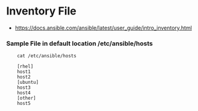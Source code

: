 # Inventory File 

  - https://docs.ansible.com/ansible/latest/user_guide/intro_inventory.html

### Sample File in default location /etc/ansible/hosts
  ```
      cat /etc/ansible/hosts

      [rhel]
      host1 
      host2
      [ubuntu]
      host3
      host4
      [other]
      host5
  ```

